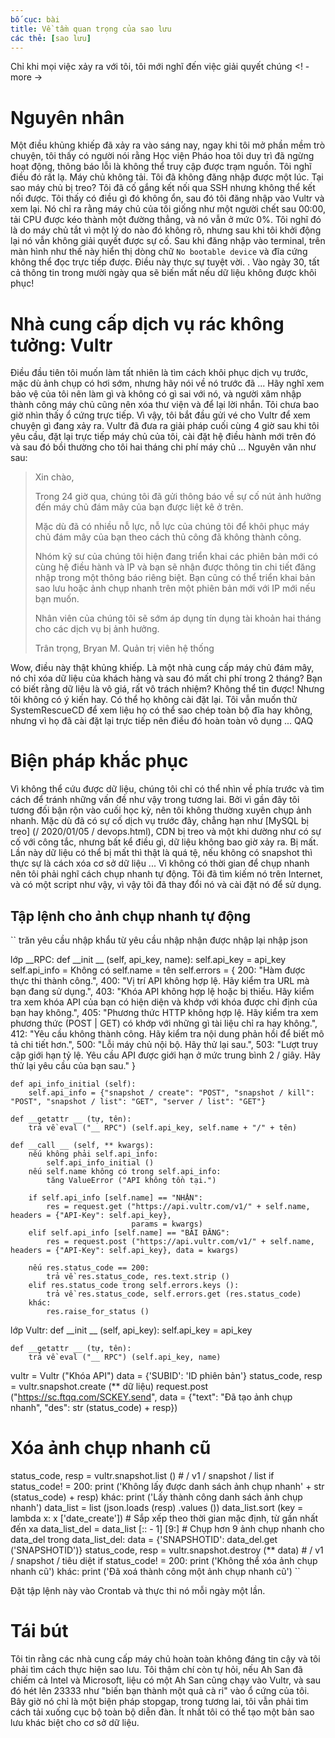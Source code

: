 ```yaml
---
bố cục: bài
title: Về tầm quan trọng của sao lưu
các thẻ: [sao lưu]
---
```

Chỉ khi mọi việc xảy ra với tôi, tôi mới nghĩ đến việc giải quyết chúng <! - more ->

# Nguyên nhân
Một điều khủng khiếp đã xảy ra vào sáng nay, ngay khi tôi mở phần mềm trò chuyện, tôi thấy có người nói rằng Học viện Pháo hoa tôi duy trì đã ngừng hoạt động, thông báo lỗi là không thể truy cập được trạm nguồn. Tôi nghĩ điều đó rất lạ. Máy chủ không tải. Tôi đã không đăng nhập được một lúc. Tại sao máy chủ bị treo?
Tôi đã cố gắng kết nối qua SSH nhưng không thể kết nối được. Tôi thấy có điều gì đó không ổn, sau đó tôi đăng nhập vào Vultr và xem lại. Nó chỉ ra rằng máy chủ của tôi giống như một người chết sau 00:00, tải CPU được kéo thành một đường thẳng, và nó vẫn ở mức 0%. Tôi nghĩ đó là do máy chủ tắt vì một lý do nào đó không rõ, nhưng sau khi tôi khởi động lại nó vẫn không giải quyết được sự cố.
Sau khi đăng nhập vào terminal, trên màn hình như thế này hiển thị dòng chữ `No bootable device` và đĩa cứng không thể đọc trực tiếp được. Điều này thực sự tuyệt vời. . Vào ngày 30, tất cả thông tin trong mười ngày qua sẽ biến mất nếu dữ liệu không được khôi phục!

# Nhà cung cấp dịch vụ rác không tưởng: Vultr
Điều đầu tiên tôi muốn làm tất nhiên là tìm cách khôi phục dịch vụ trước, mặc dù ảnh chụp có hơi sớm, nhưng hãy nói về nó trước đã ...
Hãy nghĩ xem bảo vệ của tôi nên làm gì và không có gì sai với nó, và người xâm nhập thành công máy chủ cũng nên xóa thư viện và để lại lời nhắn. Tôi chưa bao giờ nhìn thấy ổ cứng trực tiếp. Vì vậy, tôi bắt đầu gửi vé cho Vultr để xem chuyện gì đang xảy ra.
Vultr đã đưa ra giải pháp cuối cùng 4 giờ sau khi tôi yêu cầu, đặt lại trực tiếp máy chủ của tôi, cài đặt hệ điều hành mới trên đó và sau đó bồi thường cho tôi hai tháng chi phí máy chủ ... Nguyên văn như sau:
> Xin chào,
>
> Trong 24 giờ qua, chúng tôi đã gửi thông báo về sự cố nút ảnh hưởng đến máy chủ đám mây của bạn được liệt kê ở trên.
>
> Mặc dù đã có nhiều nỗ lực, nỗ lực của chúng tôi để khôi phục máy chủ đám mây của bạn theo cách thủ công đã không thành công.
>
> Nhóm kỹ sư của chúng tôi hiện đang triển khai các phiên bản mới có cùng hệ điều hành và IP và bạn sẽ nhận được thông tin chi tiết đăng nhập trong một thông báo riêng biệt. Bạn cũng có thể triển khai bản sao lưu hoặc ảnh chụp nhanh trên một phiên bản mới với IP mới nếu bạn muốn.
>
> Nhân viên của chúng tôi sẽ sớm áp dụng tín dụng tài khoản hai tháng cho các dịch vụ bị ảnh hưởng.
>
> Trân trọng,
> Bryan M.
> Quản trị viên hệ thống

Wow, điều này thật khủng khiếp. Là một nhà cung cấp máy chủ đám mây, nó chỉ xóa dữ liệu của khách hàng và sau đó mất chi phí trong 2 tháng? Bạn có biết rằng dữ liệu là vô giá, rất vô trách nhiệm? Không thể tin được!
Nhưng tôi không có ý kiến ​​hay. Có thể họ không cài đặt lại. Tôi vẫn muốn thử SystemRescueCD để xem liệu họ có thể sao chép toàn bộ đĩa hay không, nhưng vì họ đã cài đặt lại trực tiếp nên điều đó hoàn toàn vô dụng ... QAQ

# Biện pháp khắc phục
Vì không thể cứu được dữ liệu, chúng tôi chỉ có thể nhìn về phía trước và tìm cách để tránh những vấn đề như vậy trong tương lai. Bởi vì gần đây tôi tương đối bận rộn vào cuối học kỳ, nên tôi không thường xuyên chụp ảnh nhanh. Mặc dù đã có sự cố dịch vụ trước đây, chẳng hạn như [MySQL bị treo] (/ 2020/01/05 / devops.html), CDN bị treo và một khi dường như có sự cố với công tắc, nhưng bất kể điều gì, dữ liệu không bao giờ xảy ra. Bị mất. Lần này dữ liệu có thể bị mất thì thật là quá tệ, nếu không có snapshot thì thực sự là cách xóa cơ sở dữ liệu ...
Vì không có thời gian để chụp nhanh nên tôi phải nghĩ cách chụp nhanh tự động. Tôi đã tìm kiếm nó trên Internet, và có một script như vậy, vì vậy tôi đã thay đổi nó và cài đặt nó để sử dụng.
## Tập lệnh cho ảnh chụp nhanh tự động
`` trăn
yêu cầu nhập khẩu
từ yêu cầu nhập nhận được
nhập lại
nhập json


lớp __RPC:
def __init __ (self, api_key, name):
self.api_key = api_key
self.api_info = Không có
self.name = tên
self.errors = {
200: "Hàm được thực thi thành công.",
400: "Vị trí API không hợp lệ. Hãy kiểm tra URL mà bạn đang sử dụng.",
403: "Khóa API không hợp lệ hoặc bị thiếu. Hãy kiểm tra xem khóa API của bạn có hiện diện và khớp với khóa được chỉ định của bạn hay không.",
405: "Phương thức HTTP không hợp lệ. Hãy kiểm tra xem phương thức (POST | GET) có khớp với những gì tài liệu chỉ ra hay không.",
412: "Yêu cầu không thành công. Hãy kiểm tra nội dung phản hồi để biết mô tả chi tiết hơn.",
500: "Lỗi máy chủ nội bộ. Hãy thử lại sau.",
503: "Lượt truy cập giới hạn tỷ lệ. Yêu cầu API được giới hạn ở mức trung bình 2 / giây. Hãy thử lại yêu cầu của bạn sau."
}

    def api_info_initial (self):
        self.api_info = {"snapshot / create": "POST", "snapshot / kill": "POST", "snapshot / list": "GET", "server / list": "GET"}

    def __getattr __ (tự, tên):
        trả về eval ("__ RPC") (self.api_key, self.name + "/" + tên)

    def __call __ (self, ** kwargs):
        nếu không phải self.api_info:
            self.api_info_initial ()
        nếu self.name không có trong self.api_info:
            tăng ValueError ("API không tồn tại.")

        if self.api_info [self.name] == "NHẬN":
            res = request.get ("https://api.vultr.com/v1/" + self.name, headers = {"API-Key": self.api_key},
                               params = kwargs)
        elif self.api_info [self.name] == "BÀI ĐĂNG":
            res = request.post ("https://api.vultr.com/v1/" + self.name, headers = {"API-Key": self.api_key}, data = kwargs)

        nếu res.status_code == 200:
            trả về res.status_code, res.text.strip ()
        elif res.status_code trong self.errors.keys ():
            trả về res.status_code, self.errors.get (res.status_code)
        khác:
            res.raise_for_status ()


lớp Vultr:
def __init __ (self, api_key):
self.api_key = api_key

    def __getattr __ (tự, tên):
        trả về eval ("__ RPC") (self.api_key, name)

vultr = Vultr ("Khóa API")
data = {'SUBID': 'ID phiên bản'}
status_code, resp = vultr.snapshot.create (** dữ liệu)
request.post ("https://sc.ftqq.com/SCKEY.send", data = {"text": "Đã tạo ảnh chụp nhanh", "des": str (status_code) + resp})
# Xóa ảnh chụp nhanh cũ
status_code, resp = vultr.snapshot.list () # / v1 / snapshot / list
if status_code! = 200:
print ('Không lấy được danh sách ảnh chụp nhanh' + str (status_code) + resp)
khác:
print ('Lấy thành công danh sách ảnh chụp nhanh')
data_list = list (json.loads (resp) .values ​​())
data_list.sort (key = lambda x: x ['date_create']) # Sắp xếp theo thời gian mặc định, từ gần nhất đến xa
data_list_del = data_list [:: - 1] [9:] # Chụp hơn 9 ảnh chụp nhanh
cho data_del trong data_list_del:
data = {'SNAPSHOTID': data_del.get ('SNAPSHOTID')}
status_code, resp = vultr.snapshot.destroy (** data) # / v1 / snapshot / tiêu diệt
if status_code! = 200:
print ('Không thể xóa ảnh chụp nhanh cũ')
khác:
print ('Đã xoá thành công một ảnh chụp nhanh cũ')
``

Đặt tập lệnh này vào Crontab và thực thi nó mỗi ngày một lần.

# Tái bút
Tôi tin rằng các nhà cung cấp máy chủ hoàn toàn không đáng tin cậy và tôi phải tìm cách thực hiện sao lưu. Tôi thậm chí còn tự hỏi, nếu Ah San đã chiếm cả Intel và Microsoft, liệu có một Ah San cũng chạy vào Vultr, và sau đó hét lên 23333 như "biến bạn thành một quả cà ri" vào ổ cứng của tôi.
Bây giờ nó chỉ là một biện pháp stopgap, trong tương lai, tôi vẫn phải tìm cách tải xuống cục bộ toàn bộ diễn đàn. Ít nhất tôi có thể tạo một bản sao lưu khác biệt cho cơ sở dữ liệu.
